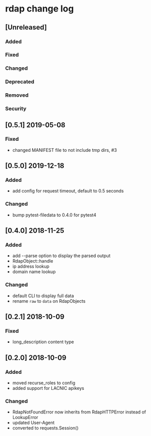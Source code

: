 
# rdap change log

## [Unreleased]
### Added
### Fixed
### Changed
### Deprecated
### Removed
### Security


## [0.5.1] 2019-05-08
### Fixed
- changed MANIFEST file to not include tmp dirs, #3


## [0.5.0] 2019-12-18
### Added
- add config for request timeout, default to 0.5 seconds

### Changed
- bump pytest-filedata to 0.4.0 for pytest4


## [0.4.0] 2018-11-25
### Added
- add --parse option to display the parsed output
- RdapObject::handle
- ip address lookup
- domain name lookup

### Changed
- default CLI to display full data
- rename `raw` to `data` on RdapObjects


## [0.2.1] 2018-10-09
### Fixed
- long_description content type


## [0.2.0] 2018-10-09
### Added
- moved recurse_roles to config
- added support for LACNIC apikeys

### Changed
- RdapNotFoundError now inherits from RdapHTTPError instead of LookupError
- updated User-Agent
- converted to requests.Session()
